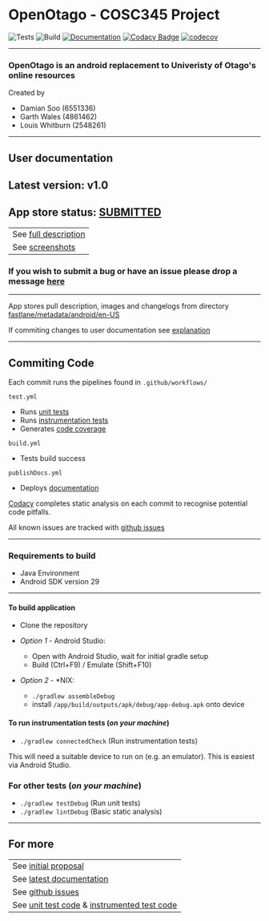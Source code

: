 # OpenOtago - COSC345 Project

![Tests](https://github.com/GenericPath/345/workflows/Tests/badge.svg) ![Build](https://github.com/GenericPath/345/workflows/Build/badge.svg) [![Documentation](https://github.com/GenericPath/345/workflows/Documentation/badge.svg)](https://zyviax.github.io/345Documentation/app/index.html) [![Codacy Badge](https://app.codacy.com/project/badge/Grade/69862f4fa1f84105979181bf83eb4340)](https://www.codacy.com/manual/garth.dhnz/345?utm_source=github.com&amp;utm_medium=referral&amp;utm_content=GenericPath/345&amp;utm_campaign=Badge_Grade) [![codecov](https://codecov.io/gh/GenericPath/345/branch/master/graph/badge.svg)](https://codecov.io/gh/GenericPath/345)


---
### OpenOtago is an android replacement to Univeristy of Otago\'s online resources

Created by
-   Damian Soo (6551336)
-   Garth Wales (4861462)
-   Louis Whitburn (2548261)

---
## **User documentation**

## Latest version: v1.0
## App store status: <a href="https://gitlab.com/fdroid/rfp/-/issues/1511">SUBMITTED</a>


<table>
<tr>
    <td>See <a href="https://github.com/GenericPath/345/blob/master/fastlane/metadata/android/en-US/full_description.txt">full description</a></td>
</tr>

<tr>
    <td>See <a href="https://github.com/GenericPath/345/tree/master/fastlane/metadata/android/en-US/images">screenshots</a></td>
</tr>
</table>

### If you wish to submit a bug or have an issue please drop a message <a href="https://github.com/GenericPath/345/issues">here</a>

---
App stores pull description, images and changelogs from directory <a href="https://github.com/GenericPath/345/tree/master/fastlane/metadata/android/en-US">fastlane/metadata/android/en-US</a>

If commiting changes to user documentation see <a href=https://gitlab.com/snippets/1895688>explanation</a>

---
## **Commiting Code**

Each commit runs the pipelines found in ```.github/workflows/```

```test.yml```

-   Runs <a href="https://github.com/GenericPath/345/blob/master/app/src/test/java/com/otago/open/UnitTest.kt">unit tests</a>
-   Runs <a href="https://github.com/GenericPath/345/blob/master/app/src/androidTest/java/com/otago/open/InstrumentedTest.kt">instrumentation tests</a>
-   Generates <a href="https://codecov.io/gh/GenericPath/345">code coverage</a>

```build.yml```

-   Tests build success

```publishDocs.yml```

-   Deploys <a href="https://zyviax.github.io/345Documentation/app/index.html">documentation</a>

<a href=https://app.codacy.com/manual/garth.dhnz/345/dashboard>Codacy</a> completes static analysis on each commit to recognise potential code pitfalls.

All known issues are tracked with <a href="https://github.com/GenericPath/345/issues">github issues</a>

---
### Requirements to build
-   Java Environment
-   Android SDK version 29

---
#### To build application

-   Clone the repository

-   *Option 1* - Android Studio:
    -   Open with Android Studio, wait for initial gradle setup
    -   Build (Ctrl+F9) / Emulate (Shift+F10)

-   *Option 2* - *NIX:
    -   ```./gradlew assembleDebug```
    -   install ```/app/build/outputs/apk/debug/app-debug.apk``` onto device

#### To run instrumentation tests (*on your machine*)

-   ```./gradlew connectedCheck``` (Run instrumentation tests)

This will need a suitable device to run on (e.g. an emulator).
This is easiest via Android Studio.

### For other tests (*on your machine*)
-   ```./gradlew testDebug``` (Run unit tests)
-   ```./gradlew lintDebug``` (Basic static analysis)

---
## For more
<table>
<tr>
    <td>See <a href="https://github.com/GenericPath/345/blob/master/proposal/proposal.pdf">initial proposal</a></td>
</tr>

<tr>
    <td>See <a href="https://zyviax.github.io/345Documentation/app/index.html">latest documentation</a></td>
</tr>

<tr>
    <td>See <a href="https://github.com/GenericPath/345/issues">github issues</a></td>
</tr>

<tr>
    <td>See <a href="https://github.com/GenericPath/345/blob/master/app/src/test/java/com/otago/open/UnitTest.kt">unit test code</a> & <a       href="https://github.com/GenericPath/345/blob/master/app/src/androidTest/java/com/otago/open/InstrumentedTest.kt">instrumented test code</a></td>
</tr>
</table>
